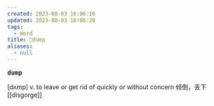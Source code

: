 ```yaml
---
created: 2023-08-03 16:06:16
updated: 2023-08-03 16:06:20
tags:
  - Word
title: 📖dump
aliases:
  - null
---
```


<pre><strong>dump</strong></pre>
[dʌmp]
v. to leave or get rid of quickly or without concern 倾倒，丢下
[[disgorge]]
